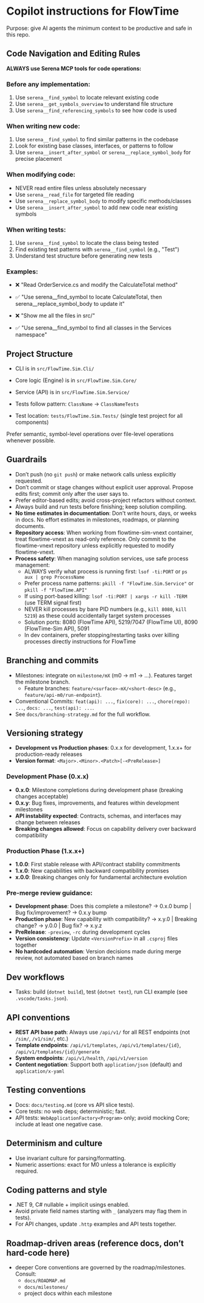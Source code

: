 # Copilot instructions for FlowTime

Purpose: give AI agents the minimum context to be productive and safe in this repo.

## Code Navigation and Editing Rules

**ALWAYS use Serena MCP tools for code operations:**

### Before any implementation:
1. Use `serena__find_symbol` to locate relevant existing code
2. Use `serena__get_symbols_overview` to understand file structure
3. Use `serena__find_referencing_symbols` to see how code is used

### When writing new code:
1. Use `serena__find_symbol` to find similar patterns in the codebase
2. Look for existing base classes, interfaces, or patterns to follow
3. Use `serena__insert_after_symbol` or `serena__replace_symbol_body` for precise placement

### When modifying code:
- NEVER read entire files unless absolutely necessary
- Use `serena__read_file` for targeted file reading
- Use `serena__replace_symbol_body` to modify specific methods/classes
- Use `serena__insert_after_symbol` to add new code near existing symbols

### When writing tests:
1. Use `serena__find_symbol` to locate the class being tested
2. Find existing test patterns with `serena__find_symbol` (e.g., "Test")
3. Understand test structure before generating new tests

### Examples:
- ❌ "Read OrderService.cs and modify the CalculateTotal method"
- ✅ "Use serena__find_symbol to locate CalculateTotal, then serena__replace_symbol_body to update it"

- ❌ "Show me all the files in src/"
- ✅ "Use serena__find_symbol to find all classes in the Services namespace"

## Project Structure
- CLI is in `src/FlowTime.Sim.Cli/`
- Core logic (Engine) is in `src/FlowTime.Sim.Core/`
- Service (API) is in `src/FlowTime.Sim.Service/`

- Tests follow pattern: `ClassName` → `ClassNameTests`
- Test location: `tests/FlowTime.Sim.Tests/` (single test project for all components)

Prefer semantic, symbol-level operations over file-level operations whenever possible.

## Guardrails
- Don’t push (no `git push`) or make network calls unless explicitly requested.
- Don’t commit or stage changes without explicit user approval. Propose edits first; commit only after the user says to.
- Prefer editor-based edits; avoid cross-project refactors without context.
- Always build and run tests before finishing; keep solution compiling.
- **No time estimates in documentation**: Don't write hours, days, or weeks in docs. No effort estimates in milestones, roadmaps, or planning documents.
- **Repository access**: When working from flowtime-sim-vnext container, treat flowtime-vnext as read-only reference. Only commit to the flowtime-vnext repository unless explicitly requested to modify flowtime-vnext.
- **Process safety**: When managing solution services, use safe process management:
  - ALWAYS verify what process is running first: `lsof -ti:PORT` or `ps aux | grep ProcessName`
  - Prefer process name patterns: `pkill -f "FlowTime.Sim.Service"` or `pkill -f "FlowTime.API"`
  - If using port-based killing: `lsof -ti:PORT | xargs -r kill -TERM` (use TERM signal first)
  - NEVER kill processes by bare PID numbers (e.g., `kill 8080`, `kill 5219`) as these could accidentally target system processes
  - Solution ports: 8080 (FlowTime API), 5219/7047 (FlowTime UI), 8090 (FlowTime-Sim API), 5091
  - In dev containers, prefer stopping/restarting tasks over killing processes directly instructions for FlowTime

## Branching and commits
- Milestones: integrate on `milestone/mX` (m0 → m1 → …). Features target the milestone branch.
  - Feature branches: `feature/<surface>-mX/<short-desc>` (e.g., `feature/api-m0/run-endpoint`).
- Conventional Commits: `feat(api): ...`, `fix(core): ...`, `chore(repo): ...`, `docs: ...`, `test(api): ...`.
- See `docs/branching-strategy.md` for the full workflow.

## Versioning strategy
- **Development vs Production phases**: 0.x.x for development, 1.x.x+ for production-ready releases
- **Version format**: `<Major>.<Minor>.<Patch>[-<PreRelease>]`

### Development Phase (0.x.x)
- **0.x.0**: Milestone completions during development phase (breaking changes acceptable)
- **0.x.y**: Bug fixes, improvements, and features within development milestones
- **API instability expected**: Contracts, schemas, and interfaces may change between releases
- **Breaking changes allowed**: Focus on capability delivery over backward compatibility

### Production Phase (1.x.x+)  
- **1.0.0**: First stable release with API/contract stability commitments
- **1.x.0**: New capabilities with backward compatibility promises
- **x.0.0**: Breaking changes only for fundamental architecture evolution

### Pre-merge review guidance:
- **Development phase**: Does this complete a milestone? → 0.x.0 bump | Bug fix/improvement? → 0.x.y bump
- **Production phase**: New capability with compatibility? → x.y.0 | Breaking change? → y.0.0 | Bug fix? → x.y.z
- **PreRelease**: `-preview`, `-rc` during development cycles
- **Version consistency**: Update `<VersionPrefix>` in all `.csproj` files together
- **No hardcoded automation**: Version decisions made during merge review, not automated based on branch names

## Dev workflows
- Tasks: build (`dotnet build`), test (`dotnet test`), run CLI example (see `.vscode/tasks.json`).

## API conventions
- **REST API base path**: Always use `/api/v1/` for all REST endpoints (not `/sim/`, `/v1/sim/`, etc.)
- **Template endpoints**: `/api/v1/templates`, `/api/v1/templates/{id}`, `/api/v1/templates/{id}/generate`
- **System endpoints**: `/api/v1/health`, `/api/v1/version`
- **Content negotiation**: Support both `application/json` (default) and `application/x-yaml`

## Testing conventions
- Docs: `docs/testing.md` (core vs API slice tests).
- Core tests: no web deps; deterministic; fast.
- API tests: `WebApplicationFactory<Program>` only; avoid mocking Core; include at least one negative case.

## Determinism and culture
- Use invariant culture for parsing/formatting.
- Numeric assertions: exact for M0 unless a tolerance is explicitly required.

## Coding patterns and style
- .NET 9, C# nullable + implicit usings enabled.
- Avoid private field names starting with `_` (analyzers may flag them in tests).
- For API changes, update `.http` examples and API tests together.

## Roadmap-driven areas (reference docs, don’t hard-code here)
- deeper Core conventions are governed by the roadmap/milestones. Consult:
  - `docs/ROADMAP.md`
  - `docs/milestones/`
  - project docs within each milestone
